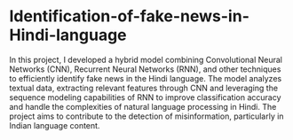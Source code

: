 # Identification-of-fake-news-in-Hindi-language
In this project, I developed a hybrid model combining Convolutional Neural Networks (CNN), Recurrent Neural Networks (RNN), and other techniques to efficiently identify fake news in the Hindi language. The model analyzes textual data, extracting relevant features through CNN and leveraging the sequence modeling capabilities of RNN to improve classification accuracy and handle the complexities of natural language processing in Hindi. The project aims to contribute to the detection of misinformation, particularly in Indian language content.
